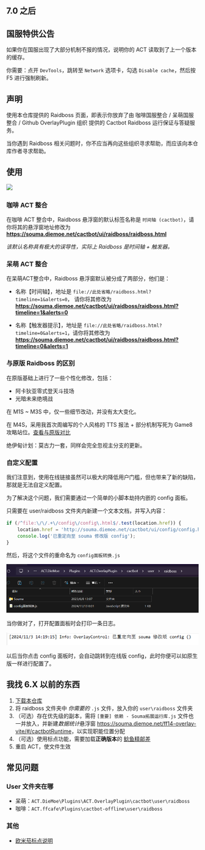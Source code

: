 ## 7.0 之后

## 国服特供公告

如果你在国服出现了大部分机制不报的情况，说明你的 ACT 读取到了上一个版本的缓存。

你需要：点开 `DevTools`，跳转至 `Network` 选项卡，勾选 `Disable cache`，然后按 F5 进行强制刷新。

## 声明

使用本仓库提供的 Raidboss 页面，即表示你放弃了由 咖啡国服整合 / 呆萌国服整合 / Github OverlayPlugin 组织 提供的 Cactbot Raidboss 运行保证与答疑服务。

当你遇到 Raidboss 相关问题时，你不应当再向这些组织寻求帮助，而应该向本仓库作者寻求帮助。

## 使用

<img src='https://github.com/user-attachments/assets/de4902c5-3490-4386-a1a8-914412ae9898' style='width:480px'></img>

### 咖啡 ACT 整合

在咖啡 ACT 整合中，Raidboss 悬浮窗的默认标签名称是 `时间轴 (cactbot)`，请你将其的悬浮窗地址修改为 **<https://souma.diemoe.net/cactbot/ui/raidboss/raidboss.html>**

*该默认名称具有极大的误导性，实际上 Raidboss 是时间轴 + 触发器。*

### 呆萌 ACT 整合

在呆萌ACT整合中，Raidboss 悬浮窗默认被分成了两部分，他们是：

- 名称【时间轴】，地址是
`file://此处省略/raidboss.html?timeline=1&alerts=0`，
请你将其修改为 **<https://souma.diemoe.net/cactbot/ui/raidboss/raidboss.html?timeline=1&alerts=0>**

- 名称【触发器提示】，地址是 `file://此处省略/raidboss.html?timeline=0&alerts=1`，请你将其修改为 **<https://souma.diemoe.net/cactbot/ui/raidboss/raidboss.html?timeline=0&alerts=1>**

### 与原版 Raidboss 的区别

在原版基础上进行了一些个性化修改，包括：

- 阿卡狄亚零式登天斗技场
- 光暗未来绝境战

在 M1S ~ M3S 中，仅一些细节改动，并没有太大变化。

在 M4S，采用我首次周编写的个人风格的 TTS 报法 + 部分机制写死为 Game8 攻略站位。[查看与原版对比](https://docs.qq.com/doc/DTXFVcmRrYVJVd2lk)

绝伊甸计划：莫古力一套，同样会完全忽视主分支的更新。

### 自定义配置

我们注意到，使用在线链接虽然可以极大的降低用户门槛，但也带来了新的缺陷，那就是无法自定义配置。

为了解决这个问题，我们需要通过一个简单的小脚本劫持内嵌的 config 面板。

只需要在 user/raidboss 文件夹内新建一个文本文档，并写入内容：

```javascript
if (/^file:\/\/.+\/config\/config\.html$/.test(location.href)) {
    location.href = 'http://souma.diemoe.net/cactbot/ui/config/config.html';
    console.log('已重定向至 souma 修改版 config');
}
```

然后，将这个文件的重命名为 `config面板转换.js`

![演示图](img/image.png)

当你做对了，打开配置面板时会打印一条日志。

![log演示图](img/config_log.png)

以后当你点击 config 面板时，会自动跳转到在线版 config，此时你便可以如原生版一样进行配置了。

## 我找 6.X 以前的东西

1. [下载本仓库](https://github.com/Souma-Sumire/raidboss-user-js-public/archive/refs/heads/main.zip)
1. 将 raidboss 文件夹中 *你需要的* `.js` 文件，放入你的 `user\raidboss` 文件夹
1. （可选）存在优先级的副本，需将 `[重要] 依赖 - Souma拓展运行库.js` 文件也一并放入，并新建*数据统计*悬浮窗 <https://souma.diemoe.net/ff14-overlay-vite/#/cactbotRuntime>，以实现职能位置分配
1. （可选）使用标点功能，需要加载**正确版本**的 [鲶鱼精邮差](https://github.com/Natsukage/PostNamazu/releases)
1. 重启 ACT，使文件生效

## 常见问题

### User 文件夹在哪

- 呆萌：`ACT.DieMoe\Plugins\ACT.OverlayPlugin\cactbot\user\raidboss`
- 咖啡：`ACT.ffcafe\Plugins\cactbot-offline\user\raidboss`

### 其他

- [欧米茄标点说明](https://docs.qq.com/doc/DTXZHb1lXcUZ4eXBh)

